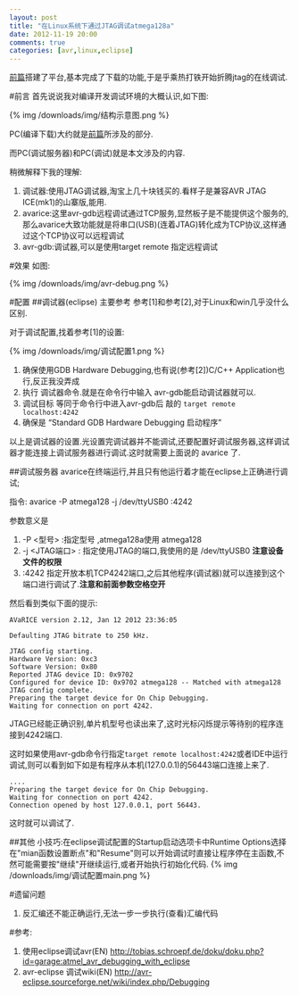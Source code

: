 ```yaml
---
layout: post
title: "在Linux系统下通过JTAG调试atmega128a"
date: 2012-11-19 20:00
comments: true
categories: [avr,linux,eclipse]
---
```

[前篇](/blog/2012/11/17/avr-mega128a-linux-env-set/)搭建了平台,基本完成了下载的功能,于是乎乘热打铁开始折腾jtag的在线调试.

#前言
首先说说我对编译开发调试环境的大概认识,如下图:

{% img /downloads/img/结构示意图.png %}


PC(编译下载)大约就是[前篇](/blog/2012/11/17/avr-mega128a-linux-env-set/)所涉及的部分.

而PC(调试服务器)和PC(调试)就是本文涉及的内容.

稍微解释下我的理解:

1. 调试器:使用JTAG调试器,淘宝上几十块钱买的.看样子是兼容AVR JTAG ICE(mk1)的山寨版,能用.
2. avarice:这里avr-gdb远程调试通过TCP服务,显然板子是不能提供这个服务的,那么avarice大致功能就是将串口(USB)(连着JTAG)转化成为TCP协议,这样通过这个TCP协议可以远程调试
3. avr-gdb:调试器,可以是使用target remote 指定远程调试

<!-- more -->
#效果
如图:

{% img /downloads/img/avr-debug.png %}

#配置
##调试器(eclipse)
主要参考 参考[1]和参考[2],对于Linux和win几乎没什么区别.

对于调试配置,找着参考[1]的设置:

{% img /downloads/img/调试配置1.png %}

1. 确保使用GDB Hardware Debugging,也有说(参考[2])C/C++ Application也行,反正我没弄成
2. 执行 调试器命令.就是在命令行中输入 avr-gdb能启动调试器就可以.
3. 调试目标 等同于命令行中进入avr-gdb后 敲的 `target remote localhost:4242`
4. 确保是 “Standard GDB Hardware Debugging 启动程序”

以上是调试器的设置.光设置完调试器并不能调试,还要配置好调试服务器,这样调试器才能连接上调试服务器进行调试.这时就需要上面说的 avarice 了.

##调试服务器
avarice在终端运行,并且只有他运行着才能在eclipse上正确进行调试;

指令:
	avarice -P atmega128 -j /dev/ttyUSB0 :4242

参数意义是

1. -P <型号> :指定型号 ,atmega128a使用 atmega128 
2. -j <JTAG端口> : 指定使用JTAG的端口,我使用的是 /dev/ttyUSB0 **注意设备文件的权限**
3. :4242 指定开放本机TCP4242端口,之后其他程序(调试器)就可以连接到这个端口进行调试了.**注意和前面参数空格空开**

然后看到类似下面的提示:

	AVaRICE version 2.12, Jan 12 2012 23:36:05

	Defaulting JTAG bitrate to 250 kHz.

	JTAG config starting.
	Hardware Version: 0xc3
	Software Version: 0x80
	Reported JTAG device ID: 0x9702
	Configured for device ID: 0x9702 atmega128 -- Matched with atmega128
	JTAG config complete.
	Preparing the target device for On Chip Debugging.
	Waiting for connection on port 4242.

JTAG已经能正确识别,单片机型号也读出来了,这时光标闪烁提示等待别的程序连接到4242端口.

这时如果使用avr-gdb命令行指定`target remote localhost:4242`或者IDE中运行调试,则可以看到如下如是有程序从本机(127.0.0.1)的56443端口连接上来了.

	....
	Preparing the target device for On Chip Debugging.
	Waiting for connection on port 4242.
	Connection opened by host 127.0.0.1, port 56443.

这时就可以调试了.

##其他
小技巧:在eclipse调试配置的Startup启动选项卡中Runtime Options选择在"mian函数设置断点"和"Resume"则可以开始调试时直接让程序停在主函数,不然可能需要按"继续"开继续运行,或者开始执行初始化代码.
{% img /downloads/img/调试配置main.png %}

#遗留问题

1. 反汇编还不能正确运行,无法一步一步执行(查看)汇编代码

#参考:
1. 使用eclipse调试avr(EN) <http://tobias.schroepf.de/doku/doku.php?id=garage:atmel_avr_debugging_with_eclipse>
2. avr-eclipse 调试wiki(EN) <http://avr-eclipse.sourceforge.net/wiki/index.php/Debugging>


